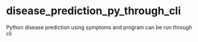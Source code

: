 # disease_prediction_py_through_cli

Python disease prediction using symptoms and program can be run through cli
